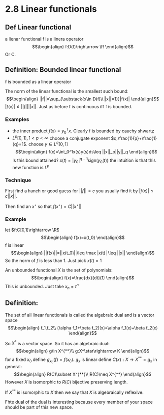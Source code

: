 # 2.8 Linear functionals

## Def Linear functional

a lienar functional f is a linera operator
$$\begin{align}
f:D(f)\rightarrow \R
\end{align}$$
Or C.

## Definition: Bounded linear functional
f is bounded as a linear operator

The norm of the linear functional is the smallest such bound:
$$\begin{align}
||f||=\sup_{\substack{x\in D(f)\\||x||=1}}|f(x)|
\end{align}$$
$|f(x)|\leq ||f||||x||$. Just as before f is continuous iff f is bounded.

### Examples
- the inner product $f(x)=y_0^Tx$. Clearly f is bounded by cauchy shwartz
- $L^p[0,1],1<p<\infty$
choose a conjugate exponent $q,\frac{1}{p}+\frac{1}{q}=1$. choose $y\in L^{q}[0,1]$
$$\begin{align}
f(x)=\int_0^1x(s)y(s)ds\leq ||x||_p||y||_q
\end{align}$$
Is this bound attained? $x(t)=|y_0|^{q-1}\text{sign}(y_0(t))$ the intuition is that this new function is $L^{p}$

### Technique
First find a hunch or good guess for $||f||=c$ you usually find it by $|f(x)|\leq c||x||$.

Then find an $x^\star$ so that $f(x^\star)=C||x^{\star}||$

### Example
let $f:C[0,1]\rightarrow \R$
$$\begin{align}
f(x)=x(t_0)
\end{align}$$
f is linear
$$\begin{align}
||f(x)||=||x(t_0)||\leq \max |x(t)| \leq ||x||
\end{align}$$
So the norm of $f$ is less than 1. Just pick $x(t)=1$

An unbounded functional $X$ is the set of polynomials:
$$\begin{align}
f(x)=\frac{dx}{dt}(1)
\end{align}$$
This is unbounded. Just take $x_n=t^n$

## Definition:
The set of all linear functionals is called the algebraic dual and is a vector space
$$\begin{align}
f_1,f_2\\
(\alpha f_1+\beta f_2)(x)=\alpha f_1(x)+\beta f_2(x)
\end{align}$$

So $X^*$ is a vector space. So it has an algebraic dual:
$$\begin{align}
g\in X^{**}\\
g:X^\star\rightarrow K
\end{align}$$
for a fixed $x_0$ define $g_{x_0}(f)=f(x_0)$. $g_x$ is linear define $C(x):X\rightarrow X^{**}=g_x$ in general:
$$\begin{align}
R(C)\subset X^{**}\\
R(C)\neq X^{**}
\end{align}$$
However $X$ is isomorphic to $R(C)$ bijective preserving length.

If $X^{**}$ is isomorphic to $X$ then we say that $X$ is algebraically reflexive.

Fhte dual of the dual is interesting because every member of your space should be part of this new space.
